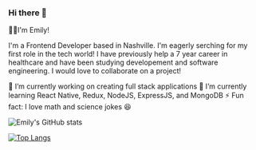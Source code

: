 ### Hi there 👋

👩‍💻I'm Emily!

I'm a Frontend Developer based in Nashville. I'm eagerly serching for my first role in the tech world! I have previously help a 7 year career in healthcare and have been studying developement and software engineering. I would love to collaborate on a project!

🔭 I’m currently working on creating full stack applications
🌱 I’m currently learning React Native, Redux, NodeJS, ExpressJS, and MongoDB
⚡ Fun fact: I love math and science jokes 😆

![Emily's GitHub stats](https://github-readme-stats.vercel.app/api?username=eslazyk10&show_icons=true&theme=radical)


[![Top Langs](https://github-readme-stats.vercel.app/api/top-langs/?username=eslazyk10)](https://github.com/eslazyk10/github-readme-stats)


<!--
**eslazyk10/eslazyk10** is a ✨ _special_ ✨ repository because its `README.md` (this file) appears on your GitHub profile.

Here are some ideas to get you started:

- 🔭 I’m currently working on creating full stack applications
- 🌱 I’m currently learning React Native, Redux, NodeJS, ExpressJS, and MongoDB
- 👯 I’m looking to collaborate on ...
- 🤔 I’m looking for help with ...
- 💬 Ask me about ...
- 📫 How to reach me: ...
- 😄 Pronouns: ...
- ⚡ Fun fact: I love math and science jokes
-->
